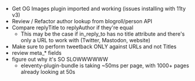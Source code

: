 - Get OG Images plugin imported and working (issues installing with 11ty v3)
- Review / Refactor author lookup from blogroll/person API
- Compare replyTitle to replyAuthor if they're equal
    - This may be the case if in_reply_to has no title attribute and there's only a URL to work with (Twitter, Mastodon, website)
- Make sure to perform tweetback ONLY against URLs and not Titles
- review meta_* fields
- figure out why it's SO SLOWWWWWW
    - eleventy-plugin-bundle is taking ~50ms per page, with 1000+ pages already looking at 50s
